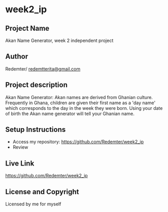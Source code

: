 # week2_ip

## Project Name

Akan Name Generator, week 2 independent project

## Author

Redemter/ <redemtterita@gmail.com>

## Project description

Akan Name Generator:
Akan names are derived from Ghanian culture. Frequently in Ghana, children are given their first name as a 'day name' which corresponds to the day in the week they were born. 
Using your date of birth the Akan name generator will tell your Ghanian name.

## Setup Instructions

- Access my repository: https://github.com/Redemter/week2_ip
- Review

## Live Link

https://github.com/Redemter/week2_ip

## License and Copyright

Licensed by me for myself
